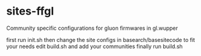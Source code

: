 # sites-ffgl
Community specific configurations for gluon firmwares in gl.wupper

first run init.sh
then change the site configs in basearch/basesitecode to fit your needs
edit build.sh and add your communities
finally run build.sh
